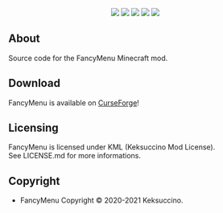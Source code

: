 <p style="text-align: center;"><a href="https://discord.gg/UzmeWkD"><img src="https://discordapp.com/api/guilds/704163135787106365/widget.png?style=banner2" /></a> <a href="https://twitter.com/keksuccino"><img src="https://s12.directupload.net/images/200916/joj33k55.png" /></a> <a href="https://www.reddit.com/r/FancyMenu/"><img src="https://s12.directupload.net/images/200916/efhmdjhg.png" /></a> <a href="https://www.patreon.com/keksuccino"><img src="https://s12.directupload.net/images/200916/5x6ujs8j.png" /></a> <a href="https://paypal.me/TimSchroeter"><img src="https://s12.directupload.net/images/200916/m9ajjxc9.png" /></a></p>

## About

Source code for the FancyMenu Minecraft mod.

## Download

FancyMenu is available on [CurseForge](https://www.curseforge.com/minecraft/mc-mods/fancymenu)!

## Licensing

FancyMenu is licensed under KML (Keksuccino Mod License).<br>
See LICENSE.md for more informations.

## Copyright

- FancyMenu Copyright © 2020-2021 Keksuccino.<br>
